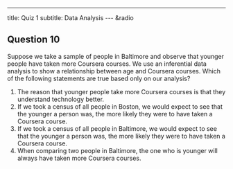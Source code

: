 ---
title: Quiz 1
subtitle: Data Analysis
--- &radio

## Question 10

Suppose we take a sample of people in Baltimore and observe that younger people have taken more Coursera courses. We use an inferential data analysis to show a relationship between age and Coursera courses. Which of the following statements are true based only on our analysis?

1. The reason that younger people take more Coursera courses is that they understand technology better.
2. If we took a census of all people in Boston, we would expect to see that the younger a person was, the more likely they were to have taken a Coursera course.
3. If we took a census of all people in Baltimore, we would expect to see that the younger a person was, the more likely they were to have taken a Coursera course.
4. When comparing two people in Baltimore, the one who is younger will always have taken more Coursera courses.
